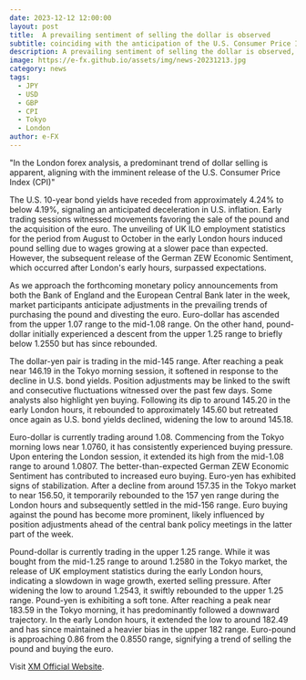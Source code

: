 ```yaml
---
date: 2023-12-12 12:00:00
layout: post
title:  A prevailing sentiment of selling the dollar is observed
subtitle: coinciding with the anticipation of the U.S. Consumer Price Index (CPI) release.
description: A prevailing sentiment of selling the dollar is observed, coinciding with the anticipation of the U.S. Consumer Price Index (CPI) release.
image: https://e-fx.github.io/assets/img/news-20231213.jpg
category: news
tags:
  - JPY
  - USD
  - GBP
  - CPI
  - Tokyo
  - London
author: e-FX
---
```


"In the London forex analysis, a predominant trend of dollar selling is apparent, aligning with the imminent release of the U.S. Consumer Price Index (CPI)"

The U.S. 10-year bond yields have receded from approximately 4.24% to below 4.19%, signaling an anticipated deceleration in U.S. inflation. Early trading sessions witnessed movements favoring the sale of the pound and the acquisition of the euro. The unveiling of UK ILO employment statistics for the period from August to October in the early London hours induced pound selling due to wages growing at a slower pace than expected. However, the subsequent release of the German ZEW Economic Sentiment, which occurred after London's early hours, surpassed expectations.

As we approach the forthcoming monetary policy announcements from both the Bank of England and the European Central Bank later in the week, market participants anticipate adjustments in the prevailing trends of purchasing the pound and divesting the euro. Euro-dollar has ascended from the upper 1.07 range to the mid-1.08 range. On the other hand, pound-dollar initially experienced a descent from the upper 1.25 range to briefly below 1.2550 but has since rebounded.

The dollar-yen pair is trading in the mid-145 range. After reaching a peak near 146.19 in the Tokyo morning session, it softened in response to the decline in U.S. bond yields. Position adjustments may be linked to the swift and consecutive fluctuations witnessed over the past few days. Some analysts also highlight yen buying. Following its dip to around 145.20 in the early London hours, it rebounded to approximately 145.60 but retreated once again as U.S. bond yields declined, widening the low to around 145.18.

Euro-dollar is currently trading around 1.08. Commencing from the Tokyo morning lows near 1.0760, it has consistently experienced buying pressure. Upon entering the London session, it extended its high from the mid-1.08 range to around 1.0807. The better-than-expected German ZEW Economic Sentiment has contributed to increased euro buying. Euro-yen has exhibited signs of stabilization. After a decline from around 157.35 in the Tokyo market to near 156.50, it temporarily rebounded to the 157 yen range during the London hours and subsequently settled in the mid-156 range. Euro buying against the pound has become more prominent, likely influenced by position adjustments ahead of the central bank policy meetings in the latter part of the week.

Pound-dollar is currently trading in the upper 1.25 range. While it was bought from the mid-1.25 range to around 1.2580 in the Tokyo market, the release of UK employment statistics during the early London hours, indicating a slowdown in wage growth, exerted selling pressure. After widening the low to around 1.2543, it swiftly rebounded to the upper 1.25 range. Pound-yen is exhibiting a soft tone. After reaching a peak near 183.59 in the Tokyo morning, it has predominantly followed a downward trajectory. In the early London hours, it extended the low to around 182.49 and has since maintained a heavier bias in the upper 182 range. Euro-pound is approaching 0.86 from the 0.8550 range, signifying a trend of selling the pound and buying the euro.

Visit [XM Official Website](https://clicks.pipaffiliates.com/c?c=550036&l=en&p=0).